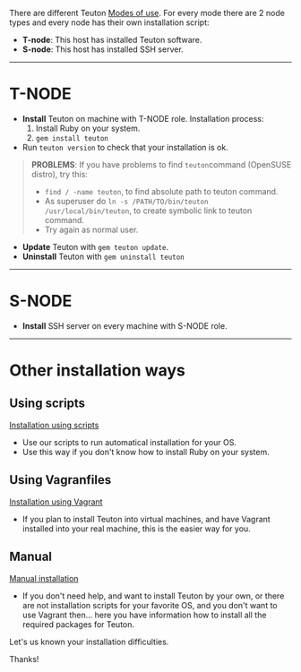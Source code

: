 
There are different Teuton [Modes of use](modes_of_use.md). For every mode there are 2 node types and every node has their own installation script:

* **T-node**: This host has installed Teuton software.
* **S-node**: This host has installed SSH server.

---
# T-NODE

* **Install** Teuton on machine with T-NODE role.
Installation process:
    1. Install Ruby on your system.
    2. `gem install teuton`
* Run `teuton version` to check that your installation is ok.

> **PROBLEMS**: If you have problems to find `teuton`command (OpenSUSE distro), try this:
> * `find / -name teuton`, to find absolute path to teuton command.
> * As superuser do `ln -s /PATH/TO/bin/teuton /usr/local/bin/teuton`, to create symbolic link to teuton command.
> * Try again as normal user.

* **Update** Teuton with `gem teuton update`.
* **Uninstall** Teuton with `gem uninstall teuton`

---
# S-NODE

* **Install** SSH server on every machine with S-NODE role.

---
# Other installation ways

## Using scripts

[Installation using scripts](scripts.md)
* Use our scripts to run automatical installation for your OS.
* Use this way if you don't know how to install Ruby on your system.

## Using Vagranfiles

[Installation using Vagrant](vagrant.md)
* If you plan to install Teuton into virtual machines, and have Vagrant installed into your real machine, this is the easier way for you.

## Manual

[Manual installation](manual.md)
* If you don't need help, and want to install Teuton by your own, or there are not installation scripts for your favorite OS, and you don't want to use Vagrant then... here you have information how to install all the required packages for Teuton.

Let's us known your installation difficulties.

Thanks!
